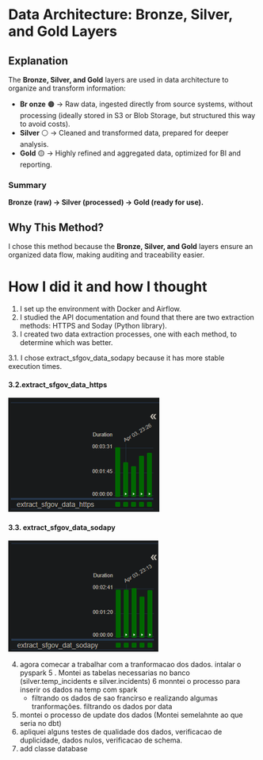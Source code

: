 # Data Architecture: Bronze, Silver, and Gold Layers

## Explanation
The **Bronze, Silver, and Gold** layers are used in data architecture to organize and transform information:

- **Br
onze**  🟤 → Raw data, ingested directly from source systems, without processing (ideally stored in S3 or Blob Storage, but structured this way to avoid costs).
- **Silver** ⚪ → Cleaned and transformed data, prepared for deeper analysis.
- **Gold** 🟡 → Highly refined and aggregated data, optimized for BI and reporting.

### Summary
**Bronze (raw) → Silver (processed) → Gold (ready for use).**
## Why This Method?
I chose this method because the **Bronze, Silver, and Gold** layers ensure an organized data flow, making auditing and traceability easier.

# How I did it and how I thought
1. I set up the environment with Docker and Airflow.  
2. I studied the API documentation and found that there are two extraction methods: HTTPS and Soday (Python library).  
3. I created two data extraction processes, one with each method, to determine which was better.  

3.1. I chose extract_sfgov_data_sodapy because it has more stable execution times.

#### 3.2.extract_sfgov_data_https
![extract_sfgov_data_https - Time](imgs/extract_sfgov_data_https%20-%20Time.png)

#### 3.3. extract_sfgov_data_sodapy
![extract_sfgov_data_https - Time](imgs/extract_sfgov_data_sodapy%20-%20Time.png)

4. agora comecar a trabalhar com a tranformacao dos dados. intalar o pyspark
5 . Montei as tabelas necessarias no banco (silver.temp_incidents e silver.incidents)
6 monntei o processo para inserir os dados na temp com spark
    - filtrando os dados de sao francirso e realizando algumas tranformações.
    filtrando os dados por data
7. montei o processo de update dos dados (Montei semelahnte ao que seria no dbt)
8. apliquei alguns testes de qualidade dos dados, verificacao de duplicidade, dados nulos, verificacao de schema.
9. add classe database

